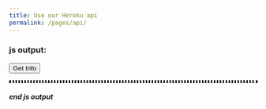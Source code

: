 ```yaml
---
title: Use our Heroku api
permalink: /pages/api/
---
```


<script>
    $("#javascriptOutput").after("I wrote this with Javascript")


    async function sendGetRequest(){
        var response = await fetch("https://passapiproject.herokuapp.com/api/v1/Uptime",{
            headers:{ "Access-Control-Allow-Origin": "https://passapiproject.herokuapp.com" }
        });
        var myjson = await response.json();
        $("#javascriptOutput").empty();
        myjson.forEach((item) => {
            $("#javascriptOutput").append("<p>State: " + item.state + " StartTime: " + item.startTime + "</p>")
        });
        $("#javascriptOutput").after(myjson)
    }
    function sendPostRequest(){
        //
    }
    function sendDeleteRequest(){
        //
    }
</script>

### js output:
<button  onClick="sendGetRequest()">Get Info</button>
<div id="javascriptOutput" style="border-radius: 20px; border-style: dotted"></div>


##### end js output
